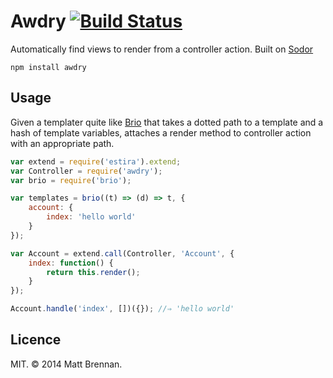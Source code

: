 # Awdry [![Build Status](https://travis-ci.org/quarterto/Awdry.svg)](https://travis-ci.org/quarterto/Awdry)

Automatically find views to render from a controller action. Built on [Sodor](https://github.com/quarterto/Sodor)

```
npm install awdry
```

## Usage
Given a templater quite like [Brio](https://github.com/quarterto/Brio) that takes a dotted path to a template and a hash of template variables, attaches a render method to controller action with an appropriate path.

```javascript
var extend = require('estira').extend;
var Controller = require('awdry');
var brio = require('brio');

var templates = brio((t) => (d) => t, {
	account: {
		index: 'hello world'
	}
});

var Account = extend.call(Controller, 'Account', {
	index: function() {
		return this.render();
	}
});

Account.handle('index', [])({}); //⇒ 'hello world'
```

## Licence

MIT. &copy; 2014 Matt Brennan.
